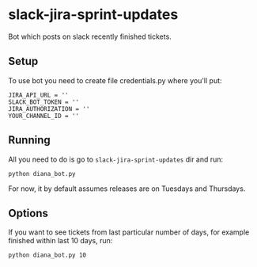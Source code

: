 # slack-jira-sprint-updates
Bot which posts on slack recently finished tickets.

## Setup
To use bot you need to create file credentials.py where you'll put:
```
JIRA_API_URL = ''
SLACK_BOT_TOKEN = ''
JIRA_AUTHORIZATION = ''
YOUR_CHANNEL_ID = ''
```

## Running
All you need to do is go to `slack-jira-sprint-updates` dir and run:

`python diana_bot.py`

For now, it by default assumes releases are on Tuesdays and Thursdays.

## Options
If you want to see tickets from last particular number of days, for example finished within last 10 days, run:

`python diana_bot.py 10`

